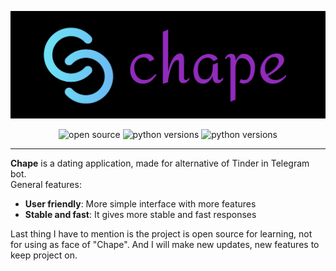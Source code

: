 <p align="center">
  <a><img src="docs/logo.png" alt="FastAPI"></a>
</p>
<p align="center">
<a target="_blank">
    <img src="https://badges.frapsoft.com/os/v1/open-source.svg?v=103" alt="open source">
</a>
<a>
    <img src="https://img.shields.io/badge/version-1.0.0-orange" alt="python versions">
</a>
<a>
    <img src="https://img.shields.io/pypi/pyversions/random2" alt="python versions">
</a>
</p>
<hr>
<b>Chape</b> is a dating application, made for alternative of Tinder in Telegram bot.
<br>
General features:

* **User friendly**: More simple interface with more features
* **Stable and fast**: It gives more stable and fast responses

Last thing I have to mention is the project is open source for learning, 
not for using as face of "Chape". 
And I will make new updates, new features to keep project on.